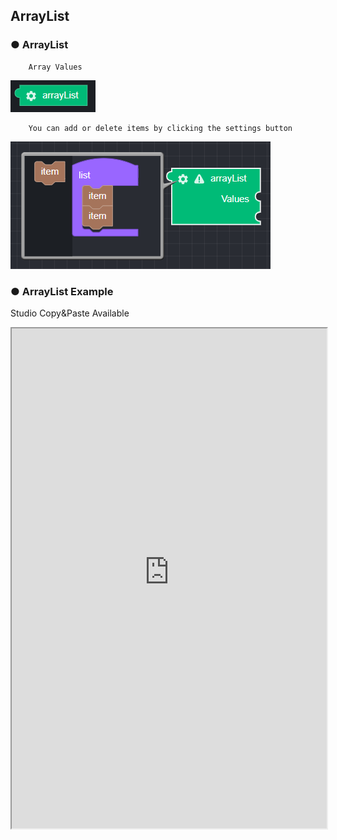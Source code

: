 ## ArrayList

### ● ArrayList

        Array Values

![](../../../img/assets/image%20%28194%29.png)

        You can add or delete items by clicking the settings button

![](../../../img/assets/image%20%28163%29.png)

### ● ArrayList Example

<p class='comment'>Studio Copy&Paste Available</p>
<iframe
    src="https://d1sxhpvag16wqc.cloudfront.net/v3.1.0/arrayList/arrayList"
    width="100%"
    height="800px"
    allow=""
    sandbox="allow-scripts allow-same-origin" />
<div class="display-pdf">
    <p><img src="../../../img/assets/arraylist_example_1.png" alt="" /></p>
    <p><img src="../../../img/assets/arraylist_example_2.png" alt="" /></p>
</div>

### ● ArrayList Result

```text
{
  "result": [
    "value01",
    "value02",
    "value03"
  ]
}
```
